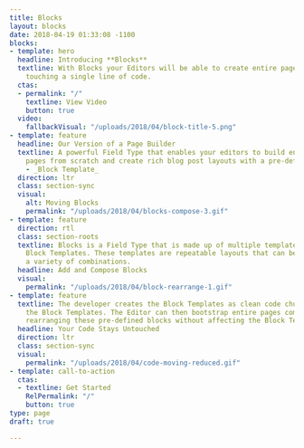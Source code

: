 ```yaml
---
title: Blocks
layout: blocks
date: 2018-04-19 01:33:08 -1100
blocks:
- template: hero
  headline: Introducing **Blocks**
  textline: With Blocks your Editors will be able to create entire pages without ever
    touching a single line of code.
  ctas:
  - permalink: "/"
    textline: View Video
    button: true
  video:
    fallbackVisual: "/uploads/2018/04/block-title-5.png"
- template: feature
  headline: Our Version of a Page Builder
  textline: A powerful Field Type that enables your editors to build entire landing
    pages from scratch and create rich blog post layouts with a pre-defined code template
    - _Block Template_
  direction: ltr
  class: section-sync
  visual:
    alt: Moving Blocks
    permalink: "/uploads/2018/04/blocks-compose-3.gif"
- template: feature
  direction: rtl
  class: section-roots
  textline: Blocks is a Field Type that is made up of multiple templates, so-called
    Block Templates. These templates are repeatable layouts that can be composed in
    a variety of combinations.
  headline: Add and Compose Blocks
  visual:
    permalink: "/uploads/2018/04/block-rearrange-1.gif"
- template: feature
  textline: The developer creates the Block Templates as clean code chunks and groups
    the Block Templates. The Editor can then bootstrap entire pages composing and
    rearranging these pre-defined blocks without affecting the Block Templates itself.
  headline: Your Code Stays Untouched
  direction: ltr
  class: section-sync
  visual:
    permalink: "/uploads/2018/04/code-moving-reduced.gif"
- template: call-to-action
  ctas:
  - textline: Get Started
    RelPermalink: "/"
    button: true
type: page
draft: true

---
```

